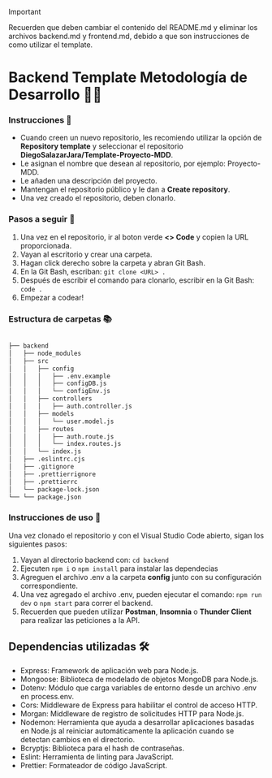 > [!IMPORTANT]
> Recuerden que deben cambiar el contenido del README.md y eliminar los archivos backend.md y frontend.md, debido a que son instrucciones de como utilizar el template.

# Backend Template Metodología de Desarrollo 🧑‍🚀

### Instrucciones 📝

- Cuando creen un nuevo repositorio, les recomiendo utilizar la opción de **Repository template** y seleccionar el repositorio **DiegoSalazarJara/Template-Proyecto-MDD**.
- Le asignan el nombre que desean al repositorio, por ejemplo: Proyecto-MDD.
- Le añaden una descripción del proyecto.
- Mantengan el repositorio público y le dan a **Create repository**.
- Una vez creado el repositorio, deben clonarlo.

### Pasos a seguir 📝

1. Una vez en el repositorio, ir al boton verde **<> Code** y copien la URL proporcionada.
2. Vayan al escritorio y crear una carpeta.
3. Hagan click derecho sobre la carpeta y abran Git Bash.
4. En la Git Bash, escriban: `git clone <URL> .`
5. Después de escribir el comando para clonarlo, escribir en la Git Bash: `code .`
6. Empezar a codear!

### Estructura de carpetas 📚

```bash

├── backend
│   ├── node_modules
│   ├── src
│   │   ├── config
│   │   │   ├── .env.example
│   │   │   ├── configDB.js
│   │   │   └── configEnv.js
│   │   ├── controllers
│   │   │   ├── auth.controller.js
│   │   ├── models
│   │   │   └── user.model.js
│   │   ├── routes
│   │   │   ├── auth.route.js
│   │   │   └── index.routes.js
│   │   └── index.js
│   ├── .eslintrc.cjs
│   ├── .gitignore
│   ├── .prettierrignore
│   ├── .prettierrc
│   └── package-lock.json
└── └── package.json
```

### Instrucciones de uso 📝

Una vez clonado el repositorio y con el Visual Studio Code abierto, sigan los siguientes pasos:

1. Vayan al directorio backend con: `cd backend`
2. Ejecuten `npm i` o `npm install` para instalar las dependecias
3. Agreguen el archivo .env a la carpeta **config** junto con su configuración correspondiente.
4. Una vez agregado el archivo .env, pueden ejecutar el comando: `npm run dev` o `npm start` para correr el backend.
5. Recuerden que pueden utilizar **Postman**, **Insomnia** o **Thunder Client** para realizar las peticiones a la API.

## Dependencias utilizadas 🛠️

- Express: Framework de aplicación web para Node.js.
- Mongoose: Biblioteca de modelado de objetos MongoDB para Node.js.
- Dotenv: Módulo que carga variables de entorno desde un archivo .env en process.env.
- Cors: Middleware de Express para habilitar el control de acceso HTTP.
- Morgan: Middleware de registro de solicitudes HTTP para Node.js.
- Nodemon: Herramienta que ayuda a desarrollar aplicaciones basadas en Node.js al reiniciar automáticamente la aplicación cuando se detectan cambios en el directorio.
- Bcryptjs: Biblioteca para el hash de contraseñas.
- Eslint: Herramienta de linting para JavaScript.
- Prettier: Formateador de código JavaScript.